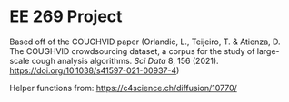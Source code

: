 # EE 269 Project

Based off of the COUGHVID paper (Orlandic, L., Teijeiro, T. & Atienza, D. The COUGHVID crowdsourcing dataset, a corpus for the study of large-scale cough analysis algorithms. *Sci Data* 8, 156 (2021). https://doi.org/10.1038/s41597-021-00937-4)

Helper functions from: https://c4science.ch/diffusion/10770/
